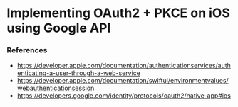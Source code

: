 #  Implementing OAuth2 + PKCE on iOS using Google API


### References
- https://developer.apple.com/documentation/authenticationservices/authenticating-a-user-through-a-web-service
- https://developer.apple.com/documentation/swiftui/environmentvalues/webauthenticationsession
- https://developers.google.com/identity/protocols/oauth2/native-app#ios

